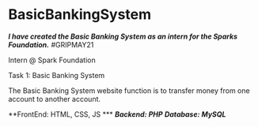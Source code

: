 # BasicBankingSystem
***I have created the Basic Banking System as an intern for the Sparks Foundation.***
#GRIPMAY21 

Intern @ Spark Foundation

Task 1: Basic Banking System

The Basic Banking System website function is to transfer money from one account to another account.

**FrontEnd: HTML, CSS, JS ***
***Backend: PHP***
***Database: MySQL***
      
